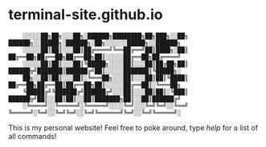 # terminal-site.github.io


        ░░░░░██╗██╗░░░██╗░██████╗████████╗██╗███╗░░██╗  ██████╗░░█████╗░██████╗░██╗░░░░░░█████╗░░██████╗
        ░░░░░██║██║░░░██║██╔════╝╚══██╔══╝██║████╗░██║  ██╔══██╗██╔══██╗██╔══██╗██║░░░░░██╔══██╗██╔════╝
        ░░░░░██║██║░░░██║╚█████╗░░░░██║░░░██║██╔██╗██║  ██████╦╝███████║██████╔╝██║░░░░░███████║╚█████╗░
        ██╗░░██║██║░░░██║░╚═══██╗░░░██║░░░██║██║╚████║  ██╔══██╗██╔══██║██╔══██╗██║░░░░░██╔══██║░╚═══██╗
        ╚█████╔╝╚██████╔╝██████╔╝░░░██║░░░██║██║░╚███║  ██████╦╝██║░░██║██║░░██║███████╗██║░░██║██████╔╝
        ░╚════╝░░╚═════╝░╚═════╝░░░░╚═╝░░░╚═╝╚═╝░░╚══╝  ╚═════╝░╚═╝░░╚═╝╚═╝░░╚═╝╚══════╝╚═╝░░╚═╝╚═════╝░


This is my personal website! Feel free to poke around, type *help* for a list of all commands!